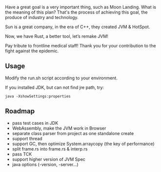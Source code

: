 Have a great goal is a very important thing, such as Moon Landing.
What is the meaning of this plan? 
That's the process of achieving this goal, the produce of industry and technology.

Sun is a great company, in the era of C++, they created JVM & HotSpot.

Now, we have Rust, a better tool, let’s remake JVM! 

Pay tribute to  frontline medical staff! Thank you for your contribution to the fight against the epidemic.

## Usage

Modify the run.sh script according to your environment.

If you installed JDK, but can not find jre path, try:

```shell
java -XshowSettings:properties
```

## Roadmap

- pass test cases in JDK 
- WebAssembly, make the JVM work in Browser 
- separate class parser from project as one standalone create
- support thread
- support GC, then optimize System.arraycopy (the key of performance)
- split frame.rs into frame.rs & interp.rs
- pass TCK
- support higher version of JVM Spec 
- java options (-version, -server...)
